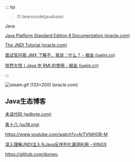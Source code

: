 ::: tip

> D:\learncode\javabasic

Java

[Java Platform Standard Edition 8 Documentation (oracle.com)](https://docs.oracle.com/javase/8/docs/)

[The JNDI Tutorial (oracle.com)](https://docs.oracle.com/javase/jndi/tutorial/index.html)

[面试官问我 JMX 了解不，我说：什么？ - 掘金 (juejin.cn)](https://juejin.cn/post/6856949531003748365)

[恍然大悟丨Java 中 RMI 的使用 - 掘金 (juejin.cn)](https://juejin.cn/post/6960902519539105829)

:::

![steam.gif (133×200) (oracle.com)](https://gitee.com/q10viking/PictureRepos/raw/master/images//202112111636464.gif)







## Java生态博客

[未读代码 (wdbyte.com)](https://www.wdbyte.com/)

[素十八 (su18.org)](https://su18.org/)

https://www.youtube.com/watch?v=ArTVfdHOB-M

[深入理解JNDI注入与Java反序列化漏洞利用 – KINGX](https://kingx.me/Exploit-Java-Deserialization-with-RMI.html)

https://github.com/dunwu

